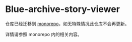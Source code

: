 # Blue-archive-story-viewer

仓库已经迁移到 [monorepo](https://github.com/ba-archive/blue-archive)，如无特殊情况此仓库不会再更新。

详情请参照 monorepo 内的相关内容。
